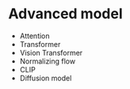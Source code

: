 # Advanced model



- Attention
- Transformer
- Vision Transformer
- Normalizing flow
- CLIP
- Diffusion model
